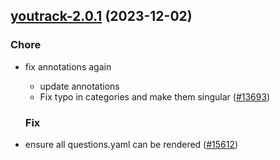 

## [youtrack-2.0.1](https://github.com/truecharts/charts/compare/youtrack-3.0.0...youtrack-2.0.1) (2023-12-02)

### Chore

- fix annotations again
  - update annotations
  - Fix typo in categories and make them singular ([#13693](https://github.com/truecharts/charts/issues/13693))
  
  ### Fix

- ensure all questions.yaml can be rendered ([#15612](https://github.com/truecharts/charts/issues/15612))
  
  